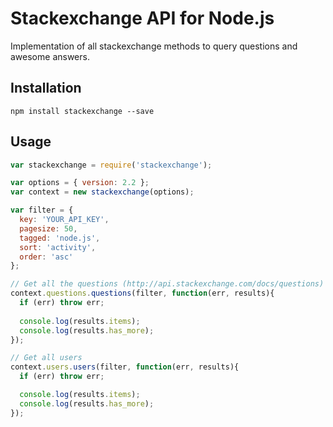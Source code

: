 # Stackexchange API for Node.js

Implementation of all stackexchange methods to query questions and awesome
answers.

Installation
----

```
npm install stackexchange --save
```

Usage
----

```js
var stackexchange = require('stackexchange');

var options = { version: 2.2 };
var context = new stackexchange(options);

var filter = {
  key: 'YOUR_API_KEY',
  pagesize: 50,
  tagged: 'node.js',
  sort: 'activity',
  order: 'asc'
};

// Get all the questions (http://api.stackexchange.com/docs/questions)
context.questions.questions(filter, function(err, results){
  if (err) throw err;
  
  console.log(results.items);
  console.log(results.has_more);
});

// Get all users
context.users.users(filter, function(err, results){
  if (err) throw err;

  console.log(results.items);
  console.log(results.has_more);
});

```
